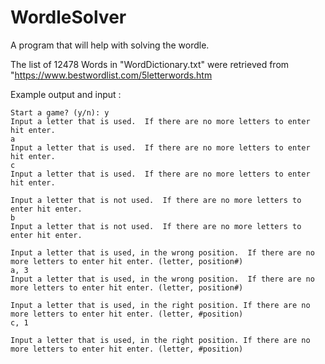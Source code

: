 # WordleSolver
A program that will help with solving the wordle.

The list of 12478 Words in "WordDictionary.txt" were retrieved from "https://www.bestwordlist.com/5letterwords.htm

Example output and input :

    Start a game? (y/n): y
    Input a letter that is used.  If there are no more letters to enter hit enter.
    a
    Input a letter that is used.  If there are no more letters to enter hit enter.
    c
    Input a letter that is used.  If there are no more letters to enter hit enter.

    Input a letter that is not used.  If there are no more letters to enter hit enter.
    b
    Input a letter that is not used.  If there are no more letters to enter hit enter.

    Input a letter that is used, in the wrong position.  If there are no more letters to enter hit enter. (letter, position#)
    a, 3
    Input a letter that is used, in the wrong position.  If there are no more letters to enter hit enter. (letter, position#)

    Input a letter that is used, in the right position. If there are no more letters to enter hit enter. (letter, #position)
    c, 1

    Input a letter that is used, in the right position. If there are no more letters to enter hit enter. (letter, #position)
